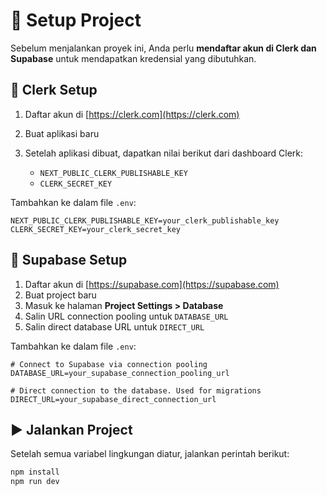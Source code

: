 # 🚀 Setup Project

Sebelum menjalankan proyek ini, Anda perlu **mendaftar akun di Clerk dan Supabase** untuk mendapatkan kredensial yang dibutuhkan.

## 🔐 Clerk Setup

1. Daftar akun di [https://clerk.com](https://clerk.com)
2. Buat aplikasi baru
3. Setelah aplikasi dibuat, dapatkan nilai berikut dari dashboard Clerk:

   - `NEXT_PUBLIC_CLERK_PUBLISHABLE_KEY`
   - `CLERK_SECRET_KEY`

Tambahkan ke dalam file `.env`:

```env
NEXT_PUBLIC_CLERK_PUBLISHABLE_KEY=your_clerk_publishable_key
CLERK_SECRET_KEY=your_clerk_secret_key
```

## 📂 Supabase Setup

1. Daftar akun di [https://supabase.com](https://supabase.com)
2. Buat project baru
3. Masuk ke halaman **Project Settings > Database**
4. Salin URL connection pooling untuk `DATABASE_URL`
5. Salin direct database URL untuk `DIRECT_URL`

Tambahkan ke dalam file `.env`:

```env
# Connect to Supabase via connection pooling
DATABASE_URL=your_supabase_connection_pooling_url

# Direct connection to the database. Used for migrations
DIRECT_URL=your_supabase_direct_connection_url
```

## ▶️ Jalankan Project

Setelah semua variabel lingkungan diatur, jalankan perintah berikut:

```bash
npm install
npm run dev
```
